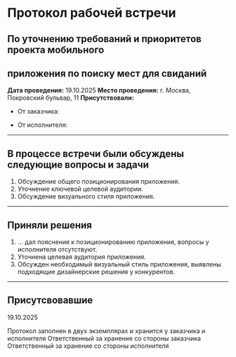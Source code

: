 # Протокол рабочей встречи

## По уточнению требований и приоритетов проекта мобильного

## приложения по поиску мест для свиданий

**Дата проведения:** 19.10.2025
**Место проведения:** г. Москва, Покровский бульвар, 11
**Присутствовали:**

- От заказчика:

- От исполнителя:

---

## В процессе встречи были обсуждены следующие вопросы и задачи

1. Обсуждение общего позиционирования приложения.
2. Уточнение ключевой целевой аудитории.
3. Обсуждение визуального стиля приложения.

---

## Приняли решения

1. ... дал пояснения к позиционированию приложения, вопросы у исполнителя отсутствуют.
2. Уточнена целевая аудитория приложения.
3. Обсужден необходимый визуальный стиль приложения, выявлены подходящие дизайнерские решения у конкурентов.

---

## Присутсвовавшие

19.10.2025

Протокол заполнен в двух экземплярах и хранится у заказчика и исполнителя
Ответственный за хранение со стороны заказчика
Ответственный за хранение со стороны исполнителя
